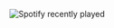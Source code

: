 ![Spotify recently played](https://spotify-recently-played-readme.vercel.app/api?user=jAdercount=1)
